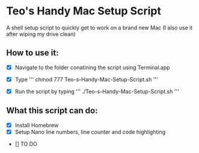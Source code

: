 # Teo's Handy Mac Setup Script

A shell setup script to quickly get to work on a brand new Mac (I also use it after wiping my drive clean)

## How to use it:

- [x] Navigate to the folder conatining the script using Terminal.app
- [x] Type 
'''
chmod 777 Teo-s-Handy-Mac-Setup-Script.sh
'''
- [x] Run the script by typing
'''
./Teo-s-Handy-Mac-Setup-Script.sh
'''


## What this script can do:

- [x] Install Homebrew
- [x] Setup Nano line numbers, line counter and code highlighting
- [] TO DO
